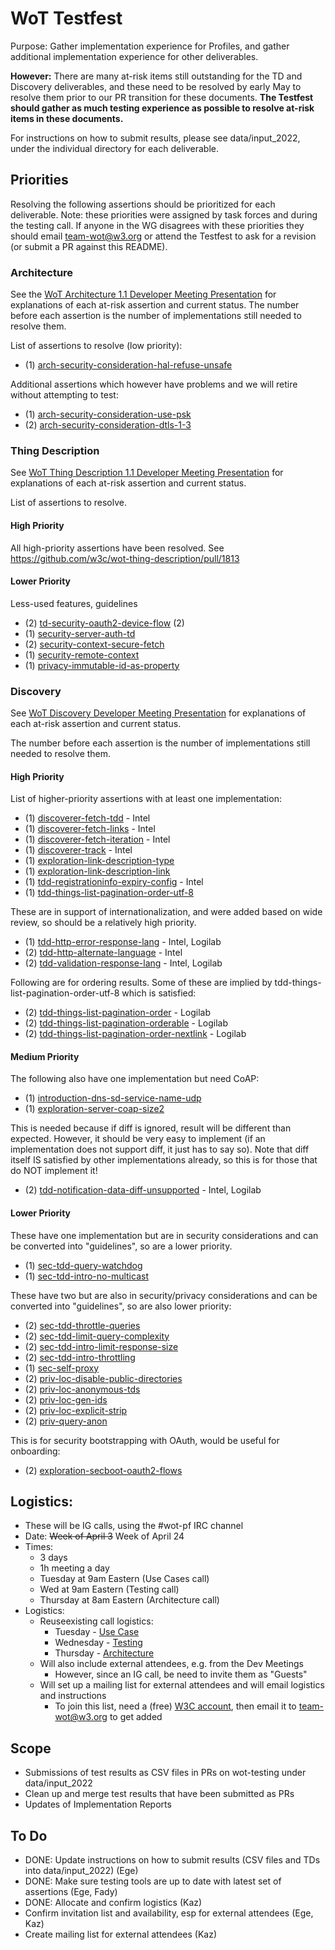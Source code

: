 # WoT Testfest
Purpose: Gather implementation experience for Profiles,
and gather additional implementation experience for other deliverables.

**However:** There are many at-risk items still outstanding for the TD and Discovery deliverables,
and these need to be resolved by early May to resolve them prior to our PR transition for
these documents.  **The Testfest should gather as much testing experience as possible to
resolve at-risk items in these documents.**

For instructions on how to submit results, please see data/input_2022, under the individual
directory for each deliverable.

## Priorities
Resolving the following assertions should be prioritized for each deliverable.
Note: these priorities were assigned by task forces and during the testing call.  If anyone in the WG disagrees with these
priorities they should email team-wot@w3.org or attend the Testfest to ask for a revision (or submit a PR against this README).

### Architecture
See the [WoT Architecture 1.1 Developer Meeting Presentation](https://docs.google.com/presentation/d/16Ow5rPjnojdl693pqkOhoc5bNCBIMOYZvJQC9wHZGsk/edit?usp=sharing)
for explanations of each at-risk assertion and current status.
The number before each assertion is the number of implementations still needed to resolve them.

List of assertions to resolve (low priority):
* (1) [arch-security-consideration-hal-refuse-unsafe](https://w3c.github.io/wot-architecture#arch-security-consideration-hal-refuse-unsafe)

Additional assertions which however have problems and we will retire without attempting to test:
* (1) [arch-security-consideration-use-psk](https://w3c.github.io/wot-architecture#arch-security-consideration-use-psk)	
* (2) [arch-security-consideration-dtls-1-3](https://w3c.github.io/wot-architecture#arch-security-consideration-dtls-1-3)

### Thing Description
See [WoT Thing Description 1.1 Developer Meeting Presentation](https://docs.google.com/presentation/d/1OZeLR0-qAw01R1UloTG25xQjc5LFuwvRP9o50QVo660/edit?usp=sharing)
for explanations of each at-risk assertion and current status.

List of assertions to resolve.   

#### High Priority
All high-priority assertions have been resolved.  See https://github.com/w3c/wot-thing-description/pull/1813

#### Lower Priority
Less-used features, guidelines
* (2) [td-security-oauth2-device-flow](https://w3c.github.io/wot-thing-description#td-security-oauth2-device-flow) (2)
* (1) [security-server-auth-td](https://w3c.github.io/wot-thing-description#security-server-auth-td)
* (2) [security-context-secure-fetch](https://w3c.github.io/wot-thing-description#security-context-secure-fetch)
* (1) [security-remote-context](https://w3c.github.io/wot-thing-description#security-remote-context)
* (1) [privacy-immutable-id-as-property](https://w3c.github.io/wot-thing-description#privacy-immutable-id-as-property)

### Discovery
See [WoT Discovery Developer Meeting Presentation](https://docs.google.com/presentation/d/1HEI1uObGJdXEddWbg2vWFz_LjiCL44yHGac8EPUzGUs/edit?usp=sharing)
for explanations of each at-risk assertion and current status.

The number before each assertion is the number of implementations still needed to resolve them.

#### High Priority
List of higher-priority assertions with at least one implementation:
* (1) [discoverer-fetch-tdd](https://w3c.github.io/wot-discovery#discoverer-fetch-tdd) - Intel
* (1) [discoverer-fetch-links](https://w3c.github.io/wot-discovery#discoverer-fetch-links) - Intel
* (1) [discoverer-fetch-iteration](https://w3c.github.io/wot-discovery#discoverer-fetch-iteration) - Intel
* (1) [discoverer-track](https://w3c.github.io/wot-discovery#discoverer-track) - Intel
* (1) [exploration-link-description-type](https://w3c.github.io/wot-discovery#exploration-link-description-type) 
* (1) [exploration-link-description-link](https://w3c.github.io/wot-discovery#exploration-link-description-link) 
* (1) [tdd-registrationinfo-expiry-config](https://w3c.github.io/wot-discovery#tdd-registrationinfo-expiry-config) - Intel
* (1) [tdd-things-list-pagination-order-utf-8](https://w3c.github.io/wot-discovery#tdd-things-list-pagination-order-utf-8) 

These are in support of internationalization, and were added based on wide review, so should be a relatively high
priority.
* (1) [tdd-http-error-response-lang](https://w3c.github.io/wot-discovery#tdd-http-error-response-lang) - Intel, Logilab
* (2) [tdd-http-alternate-language](https://w3c.github.io/wot-discovery#tdd-http-alternate-language) - Intel
* (2) [tdd-validation-response-lang](https://w3c.github.io/wot-discovery#tdd-validation-response-lang) - Intel, Logilab

Following are for ordering results.  Some of these are implied by tdd-things-list-pagination-order-utf-8 which is satisfied:
* (2) [tdd-things-list-pagination-order](https://w3c.github.io/wot-discovery#tdd-things-list-pagination-order) - Logilab
* (2) [tdd-things-list-pagination-orderable](https://w3c.github.io/wot-discovery#tdd-things-list-pagination-orderable) - Logilab
* (2) [tdd-things-list-pagination-order-nextlink](https://w3c.github.io/wot-discovery#tdd-things-list-pagination-order-nextlink) - Logilab

#### Medium Priority
The following also have one implementation but need CoAP:
* (1) [introduction-dns-sd-service-name-udp](https://w3c.github.io/wot-discovery#introduction-dns-sd-service-name-udp) 
* (1) [exploration-server-coap-size2](https://w3c.github.io/wot-discovery#exploration-server-coap-size2) 

This is needed because if diff is ignored, result will be different than expected.
However, it should be very easy to implement (if an implementation does not support diff, it just has to say so).
Note that diff itself IS satisfied by other implementations already, so this is for those that do NOT implement it!
* (2) [tdd-notification-data-diff-unsupported](https://w3c.github.io/wot-discovery#tdd-notification-data-diff-unsupported) - Intel, Logilab

#### Lower Priority
These have one implementation but are in security considerations and can be converted into "guidelines", so are
a lower priority.
* (1) [sec-tdd-query-watchdog](https://w3c.github.io/wot-discovery#sec-tdd-query-watchdog) 
* (1) [sec-tdd-intro-no-multicast](https://w3c.github.io/wot-discovery#sec-tdd-intro-no-multicast) 

These have two but are also in security/privacy considerations and can be converted into "guidelines", so are also
lower priority:
* (2) [sec-tdd-throttle-queries](https://w3c.github.io/wot-discovery#sec-tdd-throttle-queries)
* (2) [sec-tdd-limit-query-complexity](https://w3c.github.io/wot-discovery#sec-tdd-limit-query-complexity)
* (2) [sec-tdd-intro-limit-response-size](https://w3c.github.io/wot-discovery#sec-tdd-intro-limit-response-size)
* (2) [sec-tdd-intro-throttling](https://w3c.github.io/wot-discovery#sec-tdd-intro-throttling)
* (1) [sec-self-proxy](https://w3c.github.io/wot-discovery#sec-self-proxy)
* (2) [priv-loc-disable-public-directories](https://w3c.github.io/wot-discovery#priv-loc-disable-public-directories)
* (2) [priv-loc-anonymous-tds](https://w3c.github.io/wot-discovery#priv-loc-anonymous-tds)
* (2) [priv-loc-gen-ids](https://w3c.github.io/wot-discovery#priv-loc-gen-ids)
* (2) [priv-loc-explicit-strip](https://w3c.github.io/wot-discovery#priv-loc-explicit-strip)
* (2) [priv-query-anon](https://w3c.github.io/wot-discovery#priv-query-anon)

This is for security bootstrapping with OAuth, would be useful for onboarding:
* (2) [exploration-secboot-oauth2-flows](https://w3c.github.io/wot-discovery#exploration-secboot-oauth2-flows)

## Logistics:
* These will be IG calls, using the #wot-pf IRC channel
* Date: <strike>Week of April 3</strike> Week of April 24
* Times: 
   - 3 days
   - 1h meeting a day
   - Tuesday at 9am Eastern (Use Cases call)
   - Wed at 9am Eastern (Testing call)
   - Thursday at 8am Eastern (Architecture call)
* Logistics: 
   - Reuseexisting call logistics:
       - Tuesday - [Use Case](https://www.w3.org/events/meetings/34554f1f-4033-474a-933d-ad4244f5a25b/20230425T080000)
       - Wednesday - [Testing](https://www.w3.org/events/meetings/0f4fbf77-e620-4ec1-865a-28d5d2f4fe38/20230426T090000)
       - Thursday - [Architecture](https://www.w3.org/events/meetings/7e8cb7d2-3be4-46d2-96a5-4ae08da07125/20230427T060000)
   - Will also include external attendees, e.g. from the Dev Meetings
       - However, since an IG call, be need to invite them as "Guests"
   - Will set up a mailing list for external attendees and will email logistics and instructions
       - To join this list, need a (free) [W3C account](https://www.w3.org/accounts/request), then email it to [team-wot@w3.org](mailto:team-wot@w3.org) to get added 

## Scope
- Submissions of test results as CSV files in PRs on wot-testing under data/input_2022
- Clean up and merge test results that have been submitted as PRs
- Updates of Implementation Reports

## To Do
- DONE: Update instructions on how to submit results (CSV files and TDs into data/input_2022) (Ege)
- DONE: Make sure testing tools are up to date with latest set of assertions (Ege, Fady)
- DONE: Allocate and confirm logistics (Kaz)
- Confirm invitation list and availability, esp for external attendees (Ege, Kaz)
- Create mailing list for external attendees (Kaz)

